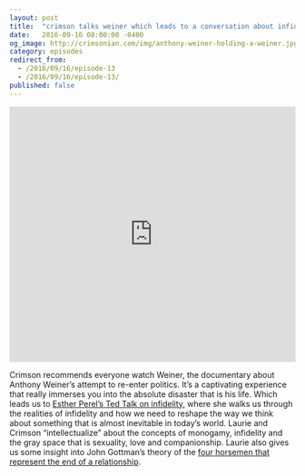 ```yaml
---
layout: post
title:  "crimson talks weiner which leads to a conversation about infidelity"
date:   2016-09-16 08:00:00 -0400
og_image: http://crimsonian.com/img/anthony-weiner-holding-a-weiner.jpg
category: episodes
redirect_from:
  - /2016/09/16/episode-13
  - /2016/09/16/episode-13/
published: false
---
```

<iframe width="100%" height="450" scrolling="no" frameborder="no" src="https://w.soundcloud.com/player/?url=https%3A//api.soundcloud.com/tracks/283184432&amp;auto_play=false&amp;hide_related=false&amp;show_comments=true&amp;show_user=true&amp;show_reposts=false&amp;visual=true"></iframe>

Crimson recommends everyone watch Weiner, the documentary about Anthony Weiner’s attempt to re-enter politics. It’s a captivating experience that really immerses you into the absolute disaster that is his life. Which leads us to [Esther Perel’s Ted Talk on infidelity](http://www.ted.com/talks/esther_perel_rethinking_infidelity_a_talk_for_anyone_who_has_ever_loved?language=en), where she walks us through the realities of infidelity and how we need to reshape the way we think about something that is almost inevitable in today’s world. Laurie and Crimson “intellectualize” about the concepts of monogamy, infidelity and the gray space that is sexuality, love and companionship. Laurie also gives us some insight into John Gottman’s theory of the [four horsemen that represent the end of a relationship](https://www.gottman.com/blog/the-four-horsemen-the-antidotes/).
